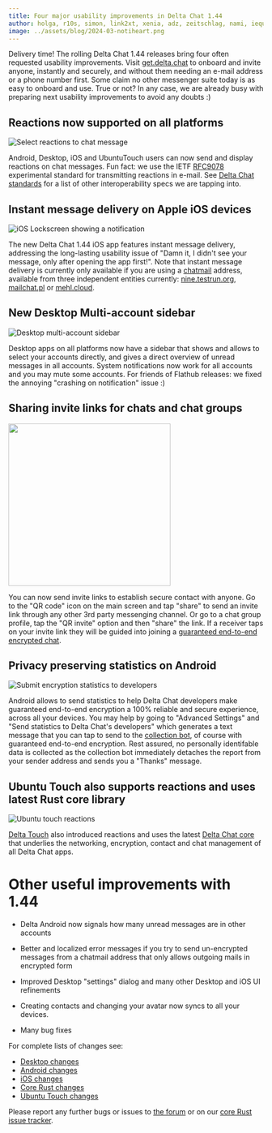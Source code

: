 ```yaml
---
title: Four major usability improvements in Delta Chat 1.44 
author: holga, r10s, simon, link2xt, xenia, adz, zeitschlag, nami, iequidoo, adb, hagi
image: ../assets/blog/2024-03-notiheart.png
---
```


Delivery time!
The rolling Delta Chat 1.44 releases 
bring four often requested usability improvements.
Visit [get.delta.chat](https://get.delta.chat) 
to onboard and invite anyone, instantly and securely, 
and without them needing an e-mail address or a phone number first. 
Some claim no other messenger suite today is as easy to onboard and use. 
True or not? In any case, we are already busy with preparing 
next usability improvements to avoid any doubts :) 

## Reactions now supported on all platforms 

![Select reactions to chat message](../assets/blog/desktop-reactions.png)

Android, Desktop, iOS and UbuntuTouch users can now send 
and display reactions on chat messages. 
Fun fact: we use the IETF [RFC9078](https://www.ietf.org/rfc/rfc9078.html) 
experimental standard for transmitting reactions in e-mail. 
See [Delta Chat standards](https://github.com/deltachat/deltachat-core-rust/blob/main/standards.md)
for a list of other interoperability specs we are tapping into. 


## Instant message delivery on Apple iOS devices

![iOS Lockscreen showing a notification](../assets/blog/2024-03-you-have-new-messages.jpg)

The new Delta Chat 1.44 iOS app features instant message delivery,
addressing the long-lasting usability issue of 
"Damn it, I didn't see your message, only after opening the app first!".
Note that instant message delivery is currently 
only available if you are using a [chatmail](http://localhost:4000/en/2023-12-13-chatmail) address,
available from three independent entities currently: 
[nine.testrun.org](https://nine.testrun.org),
[mailchat.pl](https://mailchat.pl) or [mehl.cloud](https://mehl.cloud).


## New Desktop Multi-account sidebar 

![Desktop multi-account sidebar](../assets/blog/desktop-sidebar.png)

Desktop apps on all platforms now have a sidebar
that shows and allows to select your accounts directly,
and gives a direct overview of unread messages in all accounts. 
System notifications now work for all accounts and you may mute some accounts.
For friends of Flathub releases: we fixed the annoying "crashing on notification" issue :) 

## Sharing invite links for chats and chat groups

<img src="../assets/blog/desktop-invite-link-show.jpg" width="320" />

You can now send invite links to establish secure contact with anyone. 
Go to the "QR code" icon on the main screen and tap "share" to send an invite link 
through any other 3rd party messenging channel. 
Or go to a chat group profile, tap the "QR invite" option and then "share" the link.
If a receiver taps on your invite link they will be guided into joining 
a [guaranteed end-to-end encrypted chat](http://delta.chat/en/2023-11-23-jumbo-42). 


## Privacy preserving statistics on Android 

![Submit encryption statistics to developers](../assets/blog/self-reporting-statistics.jpg)

Android allows to send statistics to help Delta Chat developers 
make guaranteed end-to-end encryption a 100% reliable and secure experience, 
across all your devices. 
You may help by going to "Advanced Settings" and 
"Send statistics to Delta Chat's developers"
which generates a text message that you can tap to send 
to the [collection bot](https://github.com/deltachat/self_reporting_bot/blob/main/self_reporting_bot.py), of course with guaranteed end-to-end encryption.
Rest assured, no personally identifable data is collected as
the collection bot immediately detaches the report from your sender address
and sends you a "Thanks" message. 

## Ubuntu Touch also supports reactions and uses latest Rust core library

![Ubuntu touch reactions](../assets/blog/2024-03-11-deltatouch-reactions.png)

[Delta Touch](https://delta.chat/en/2023-07-02-deltatouch) also introduced 
reactions and uses the latest [Delta Chat core](https://github.com/deltachat/deltachat-core-rust/) that underlies the networking, encryption, contact and chat management 
of all Delta Chat apps. 

# Other useful improvements with 1.44 
 
- Delta Android now signals how many unread messages are in other accounts 

- Better and localized error messages if you try to send un-encrypted
  messages from a chatmail address that only allows outgoing mails in
  encrypted form

- Improved Desktop "settings" dialog and many other Desktop and iOS UI refinements 

- Creating contacts and changing your avatar now syncs to all your devices. 

- Many bug fixes 

For complete lists of changes see: 

- [Desktop changes](https://github.com/deltachat/deltachat-desktop/blob/master/CHANGELOG.md) 
- [Android changes](https://github.com/deltachat/deltachat-android/blob/master/CHANGELOG.md) 
- [iOS changes](https://github.com/deltachat/deltachat-ios/blob/master/CHANGELOG.md) 
- [Core Rust changes](https://github.com/deltachat/deltachat-core-rust/blob/main/CHANGELOG.md) 
- [Ubuntu Touch changes](https://codeberg.org/lk108/deltatouch/src/branch/main/CHANGELOG)

Please report any further bugs or issues to [the forum](https://support.delta.chat) 
or on our [core Rust issue tracker](https://github.com/deltachat/deltachat-core-rust/issues).
